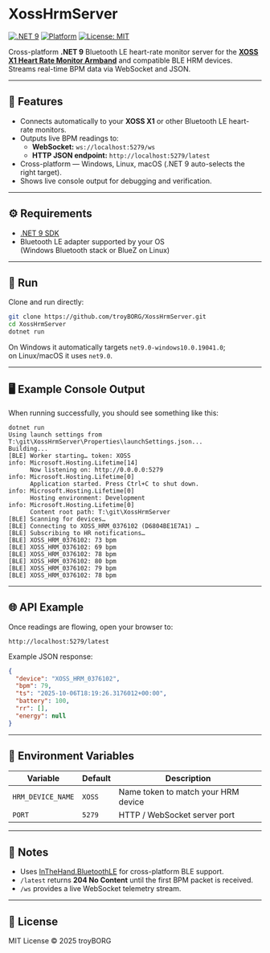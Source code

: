 # XossHrmServer

[![.NET 9](https://img.shields.io/badge/.NET-9.0-512BD4?logo=dotnet&logoColor=white)](https://dotnet.microsoft.com/)
[![Platform](https://img.shields.io/badge/platform-Windows%20%7C%20Linux%20%7C%20macOS-green)](#)
[![License: MIT](https://img.shields.io/badge/license-MIT-blue.svg)](LICENSE)

Cross-platform **.NET 9** Bluetooth LE heart-rate monitor server for the [**XOSS X1 Heart Rate Monitor Armband**](https://www.amazon.com/dp/B07H3QN6JC) and compatible BLE HRM devices.  
Streams real-time BPM data via WebSocket and JSON.

---

## 🧩 Features
- Connects automatically to your **XOSS X1** or other Bluetooth LE heart-rate monitors.
- Outputs live BPM readings to:
  - **WebSocket:** `ws://localhost:5279/ws`
  - **HTTP JSON endpoint:** `http://localhost:5279/latest`
- Cross-platform — Windows, Linux, macOS (.NET 9 auto-selects the right target).
- Shows live console output for debugging and verification.

---

## ⚙️ Requirements
- [.NET 9 SDK](https://dotnet.microsoft.com/download)
- Bluetooth LE adapter supported by your OS  
  (Windows Bluetooth stack or BlueZ on Linux)

---

## 🚀 Run
Clone and run directly:

```bash
git clone https://github.com/troyBORG/XossHrmServer.git
cd XossHrmServer
dotnet run
```

On Windows it automatically targets `net9.0-windows10.0.19041.0`;  
on Linux/macOS it uses `net9.0`.

---

## 🖥️ Example Console Output
When running successfully, you should see something like this:

```
dotnet run
Using launch settings from T:\git\XossHrmServer\Properties\launchSettings.json...
Building...
[BLE] Worker starting… token: XOSS
info: Microsoft.Hosting.Lifetime[14]
      Now listening on: http://0.0.0.0:5279
info: Microsoft.Hosting.Lifetime[0]
      Application started. Press Ctrl+C to shut down.
info: Microsoft.Hosting.Lifetime[0]
      Hosting environment: Development
info: Microsoft.Hosting.Lifetime[0]
      Content root path: T:\git\XossHrmServer
[BLE] Scanning for devices…
[BLE] Connecting to XOSS_HRM_0376102 (D6804BE1E7A1) …
[BLE] Subscribing to HR notifications…
[BLE] XOSS_HRM_0376102: 73 bpm
[BLE] XOSS_HRM_0376102: 69 bpm
[BLE] XOSS_HRM_0376102: 78 bpm
[BLE] XOSS_HRM_0376102: 80 bpm
[BLE] XOSS_HRM_0376102: 79 bpm
[BLE] XOSS_HRM_0376102: 78 bpm
```

---

## 🌐 API Example
Once readings are flowing, open your browser to:

```
http://localhost:5279/latest
```

Example JSON response:

```json
{
  "device": "XOSS_HRM_0376102",
  "bpm": 79,
  "ts": "2025-10-06T18:19:26.3176012+00:00",
  "battery": 100,
  "rr": [],
  "energy": null
}
```

---

## 🧠 Environment Variables
| Variable | Default | Description |
|-----------|----------|-------------|
| `HRM_DEVICE_NAME` | `XOSS` | Name token to match your HRM device |
| `PORT` | `5279` | HTTP / WebSocket server port |

---

## 🔧 Notes
- Uses [InTheHand.BluetoothLE](https://www.nuget.org/packages/InTheHand.BluetoothLE) for cross-platform BLE support.  
- `/latest` returns **204 No Content** until the first BPM packet is received.  
- `/ws` provides a live WebSocket telemetry stream.

---

## 📄 License
MIT License © 2025 troyBORG
